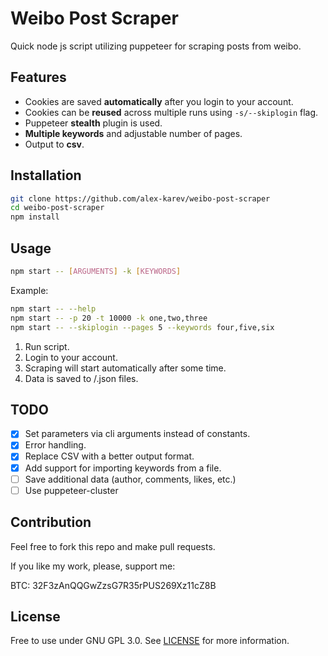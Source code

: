 # Weibo Post Scraper

Quick node js script utilizing puppeteer for scraping posts from weibo.

## Features

- Cookies are saved **automatically** after you login to your account.
- Cookies can be **reused** across multiple runs using `-s/--skiplogin` flag.
- Puppeteer **stealth** plugin is used.
- **Multiple keywords** and adjustable number of pages.
- Output to **csv**.

## Installation

```bash
git clone https://github.com/alex-karev/weibo-post-scraper
cd weibo-post-scraper
npm install
```

## Usage

```bash
npm start -- [ARGUMENTS] -k [KEYWORDS]
```

Example:

```bash
npm start -- --help
npm start -- -p 20 -t 10000 -k one,two,three
npm start -- --skiplogin --pages 5 --keywords four,five,six
```

1. Run script. 
2. Login to your account. 
3. Scraping will start automatically after some time.
4. Data is saved to <OUTPUT>/<QUERY>.json files.

## TODO

- [x] Set parameters via cli arguments instead of constants.
- [x] Error handling.
- [x] Replace CSV with a better output format.
- [x] Add support for importing keywords from a file.
- [ ] Save additional data (author, comments, likes, etc.)
- [ ] Use puppeteer-cluster

## Contribution

Feel free to fork this repo and make pull requests.

If you like my work, please, support me:

BTC: 32F3zAnQQGwZzsG7R35rPUS269Xz11cZ8B

## License

Free to use under GNU GPL 3.0. See [LICENSE](https://github.com/alex-karev/weibo-post-scraper/blob/main/LICENSE) for more information.
